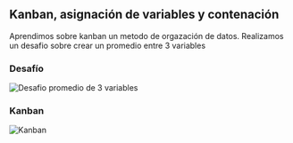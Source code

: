 ## Kanban, asignación de variables y contenación

Aprendimos sobre kanban un metodo de orgazación de datos. Realizamos un desafio sobre crear un promedio entre 3 variables

### Desafío

![Desafio promedio de 3 variables](https://i.imgur.com/k8tAGFn.jpg)

### Kanban

![Kanban](https://i.imgur.com/P24lp7u.jpg)
